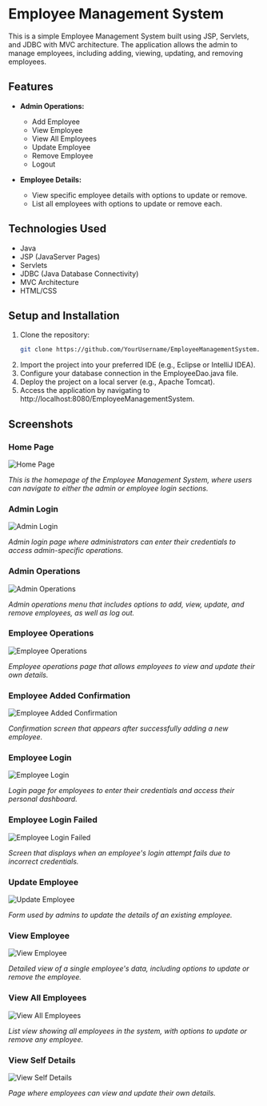 # Employee Management System

This is a simple Employee Management System built using JSP, Servlets, and JDBC with MVC architecture. The application allows the admin to manage employees, including adding, viewing, updating, and removing employees.

## Features

- **Admin Operations:**
  - Add Employee
  - View Employee
  - View All Employees
  - Update Employee
  - Remove Employee
  - Logout

- **Employee Details:**
  - View specific employee details with options to update or remove.
  - List all employees with options to update or remove each.

## Technologies Used

- Java
- JSP (JavaServer Pages)
- Servlets
- JDBC (Java Database Connectivity)
- MVC Architecture
- HTML/CSS

## Setup and Installation

1. Clone the repository:
   ```bash
   git clone https://github.com/YourUsername/EmployeeManagementSystem.git
   ```
2. Import the project into your preferred IDE (e.g., Eclipse or IntelliJ IDEA).
3. Configure your database connection in the EmployeeDao.java file.
4. Deploy the project on a local server (e.g., Apache Tomcat).
5. Access the application by navigating to http://localhost:8080/EmployeeManagementSystem.

## Screenshots

### Home Page
![Home Page](screenshots/homepage.png)

*This is the homepage of the Employee Management System, where users can navigate to either the admin or employee login sections.*

### Admin Login
![Admin Login](screenshots/admin_login.png)

*Admin login page where administrators can enter their credentials to access admin-specific operations.*

### Admin Operations
![Admin Operations](screenshots/admin_operations.png)

*Admin operations menu that includes options to add, view, update, and remove employees, as well as log out.*

### Employee Operations
![Employee Operations](screenshots/emp_operations.png)

*Employee operations page that allows employees to view and update their own details.*

### Employee Added Confirmation
![Employee Added Confirmation](screenshots/employee_added.png)

*Confirmation screen that appears after successfully adding a new employee.*

### Employee Login
![Employee Login](screenshots/employee_login.png)

*Login page for employees to enter their credentials and access their personal dashboard.*

### Employee Login Failed
![Employee Login Failed](screenshots/employee_login_failed.png)

*Screen that displays when an employee's login attempt fails due to incorrect credentials.*

### Update Employee
![Update Employee](screenshots/update_employee.png)

*Form used by admins to update the details of an existing employee.*

### View Employee
![View Employee](screenshots/view_employee.png)

*Detailed view of a single employee's data, including options to update or remove the employee.*

### View All Employees
![View All Employees](screenshots/view_all_emp.png)

*List view showing all employees in the system, with options to update or remove any employee.*

### View Self Details
![View Self Details](screenshots/view_self_details.png)

*Page where employees can view and update their own details.*

